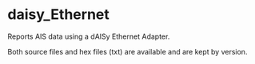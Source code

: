 # daisy_Ethernet
Reports AIS data using a dAISy Ethernet Adapter.  

Both source files and hex files (txt) are available and are kept by version.
